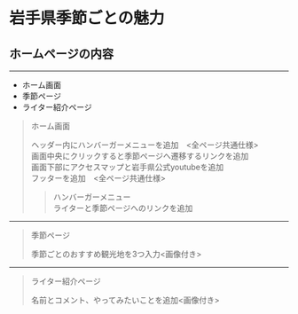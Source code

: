 # 岩手県季節ごとの魅力

## ホームページの内容  
---
- ホーム画面
- 季節ページ
- ライター紹介ページ 

> ホーム画面  
>  
> ヘッダー内にハンバーガーメニューを追加　<全ページ共通仕様>  
> 画面中央にクリックすると季節ページへ遷移するリンクを追加  
> 画面下部にアクセスマップと岩手県公式youtubeを追加  
> フッターを追加　<全ページ共通仕様>  
>> ハンバーガーメニュー  
>> ライターと季節ページへのリンクを追加
---
> 季節ページ
>  
> 季節ごとのおすすめ観光地を3つ入力<画像付き> 
---
>ライター紹介ページ
>
>名前とコメント、やってみたいことを追加<画像付き>   
  
  
 

